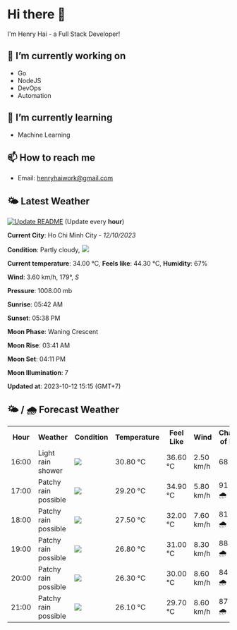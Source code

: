 # Hi there 👋

I'm Henry Hai - a Full Stack Developer!

## 🔭 I’m currently working on

- Go
- NodeJS
- DevOps
- Automation

## 🌱 I’m currently learning

- Machine Learning

## 📫 How to reach me

- Email: <henryhaiwork@gmail.com>

## 🌤️ Latest Weather
[![Update README](https://github.com/henry0hai/henry0hai/actions/workflows/udpateReadme.yml/badge.svg)](https://github.com/henry0hai/henry0hai/actions/workflows/udpateReadme.yml)
(Update every **hour**)
<!-- CURRENT_WEATHER:START -->
**Current City**: Ho Chi Minh City - *12/10/2023*

**Condition**: Partly cloudy, <img src="https://cdn.weatherapi.com/weather/64x64/day/116.png"/>

**Current temperature**: 34.00 °C, **Feels like**: 44.30 °C, **Humidity**: 67%

**Wind**: 3.60 km/h, 179°, *S*

**Pressure**: 1008.00 mb

**Sunrise**: 05:42 AM

**Sunset**: 05:38 PM

**Moon Phase**: Waning Crescent

**Moon Rise**: 03:41 AM

**Moon Set**: 04:11 PM

**Moon Illumination**: 7

**Updated at**: 2023-10-12 15:15 (GMT+7)<!-- CURRENT_WEATHER:END -->

## 🌤️ / 🌧️ Forecast Weather
<!-- FORECAST_WEATHER:START -->
<table>
		<tr>
			<th>Hour</th>
			<th>Weather</th>
			<th>Condition</th>
			<th>Temperature</th>
			<th>Feel Like</th>
			<th>Wind</th>
			<th>Chance of Rain</th>
		</tr>
				<tr>
					<td>16:00</td>
					<td>Light rain shower</td>
					<td><img src='https://cdn.weatherapi.com/weather/64x64/day/353.png'/></td>
					<td>30.80 °C</td>
					<td>36.60 °C</td>
					<td>2.50 km/h</td>
					<td>68 %</td>
				</tr>
				<tr>
					<td>17:00</td>
					<td>Patchy rain possible</td>
					<td><img src='https://cdn.weatherapi.com/weather/64x64/day/176.png'/></td>
					<td>29.20 °C</td>
					<td>34.90 °C</td>
					<td>5.80 km/h</td>
					<td>91 % 🌧️</td>
				</tr>
				<tr>
					<td>18:00</td>
					<td>Patchy rain possible</td>
					<td><img src='https://cdn.weatherapi.com/weather/64x64/night/176.png'/></td>
					<td>27.50 °C</td>
					<td>32.00 °C</td>
					<td>7.60 km/h</td>
					<td>81 % 🌧️</td>
				</tr>
				<tr>
					<td>19:00</td>
					<td>Patchy rain possible</td>
					<td><img src='https://cdn.weatherapi.com/weather/64x64/night/176.png'/></td>
					<td>26.80 °C</td>
					<td>31.00 °C</td>
					<td>8.30 km/h</td>
					<td>88 % 🌧️</td>
				</tr>
				<tr>
					<td>20:00</td>
					<td>Patchy rain possible</td>
					<td><img src='https://cdn.weatherapi.com/weather/64x64/night/176.png'/></td>
					<td>26.30 °C</td>
					<td>30.00 °C</td>
					<td>8.60 km/h</td>
					<td>84 % 🌧️</td>
				</tr>
				<tr>
					<td>21:00</td>
					<td>Patchy rain possible</td>
					<td><img src='https://cdn.weatherapi.com/weather/64x64/night/176.png'/></td>
					<td>26.10 °C</td>
					<td>29.70 °C</td>
					<td>8.60 km/h</td>
					<td>87 % 🌧️</td>
				</tr>
</table>
<!-- FORECAST_WEATHER:END -->
